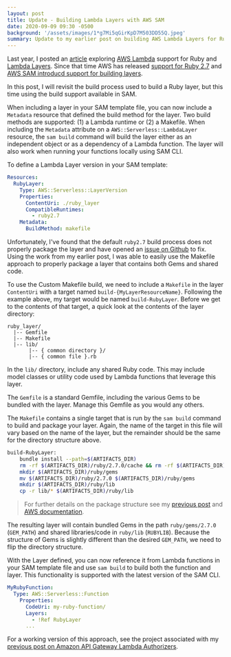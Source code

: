 ```yaml
---
layout: post
title: Update - Building Lambda Layers with AWS SAM
date: 2020-09-09 09:30 -0500
background: '/assets/images/1*g7Mi5qGirKpD7M503DD55Q.jpeg'
summary: Update to my earlier post on building AWS Lambda Layers for Ruby
---
```


Last year, I posted an [article](https://blog.iamjkahn.com/2019/02/exploring-aws-lambda-layers-and-ruby-support.html) exploring [AWS Lambda](https://aws.amazon.com/lambda/) support for Ruby and [Lambda Layers](https://docs.aws.amazon.com/lambda/latest/dg/configuration-layers.html). Since that time AWS has released [support for Ruby 2.7](https://aws.amazon.com/about-aws/whats-new/2020/02/aws-lambda-supports-ruby-2-7/) and [AWS SAM introducd support for building layers](https://docs.aws.amazon.com/serverless-application-model/latest/developerguide/building-layers.html).

In this post, I will revisit the build process used to build a Ruby layer, but this time using the build support available in SAM.

When including a layer in your SAM template file, you can now include a `Metadata` resource that defined the build method for the layer. Two build methods are supported: (1) a Lambda runtime or (2) a Makefile. When including the `Metadata` attribute on a `AWS::Serverless::LambdaLayer` resource, the `sam build` command will build the layer either as an independent object or as a dependency of a Lambda function. The layer will also work when running your functions locally using SAM CLI.

To define a Lambda Layer version in your SAM template:

``` yaml
Resources:
  RubyLayer:
    Type: AWS::Serverless::LayerVersion
    Properties:
      ContentUri: ./ruby_layer
      CompatibleRuntimes:
        - ruby2.7
    Metadata:
      BuildMethod: makefile
```

Unfortunately, I've found that the default `ruby2.7` build process does not properly package the layer and have opened an [issue on Github](https://github.com/aws/aws-lambda-builders/issues/177) to fix. Using the work from my earlier post, I was able to easily use the Makefile approach to properly package a layer that contains both Gems and shared code.

To use the Custom Makefile build, we need to include a `Makefile` in the layer `ContentUri` with a target named `build-{MyLayerResourceName}`. Following the example above, my target would be named `build-RubyLayer`. Before we get to the contents of that target, a quick look at the contents of the layer directory:

```
ruby_layer/
  |-- Gemfile
  |-- Makefile
  |-- lib/
       |-- { common directory }/
       |-- { common file }.rb
```

In the `lib/` directory, include any shared Ruby code. This may include model classes or utility code used by Lambda functions that leverage this layer.

The `Gemfile` is a standard Gemfile, including the various Gems to be bundled with the layer. Manage this Gemfile as you would any others.

The `Makefile` contains a single target that is run by the `sam build` command to build and package your layer. Again, the name of the target in this file will vary based on the name of the layer, but the remainder should be the same for the directory structure above.

``` bash
build-RubyLayer:
	bundle install --path=$(ARTIFACTS_DIR)
	rm -rf $(ARTIFACTS_DIR)/ruby/2.7.0/cache && rm -rf $(ARTIFACTS_DIR)/ruby/2.7.0/bin
	mkdir $(ARTIFACTS_DIR)/ruby/gems
	mv $(ARTIFACTS_DIR)/ruby/2.7.0 $(ARTIFACTS_DIR)/ruby/gems
	mkdir $(ARTIFACTS_DIR)/ruby/lib
	cp -r lib/* $(ARTIFACTS_DIR)/ruby/lib
```

> For further details on the package structure see my [previous post](https://blog.iamjkahn.com/2019/02/exploring-aws-lambda-layers-and-ruby-support.html) and [AWS documentation](https://docs.aws.amazon.com/lambda/latest/dg/configuration-layers.html#configuration-layers-path).

The resulting layer will contain bundled Gems in the path `ruby/gems/2.7.0` (`GEM_PATH`) and shared libraries/code in `ruby/lib` (`RUBYLIB`). Because the structure of Gems is slightly different than the desired `GEM_PATH`, we need to flip the directory structure.

With the Layer defined, you can now reference it from Lambda functions in your SAM template file and use `sam build` to build both the function and layer. This functionality is supported with the latest version of the SAM CLI.

``` yaml
MyRubyFunction:
  Type: AWS::Serverless::Function
    Properties:
      CodeUri: my-ruby-function/
      Layers:
        - !Ref RubyLayer
      ...
```
For a working version of this approach, see the project associated with my [previous post on Amazon API Gateway Lambda Authorizers](https://blog.iamjkahn.com/2020/09/exploring-api-gateway-custom-authorizers.html).
